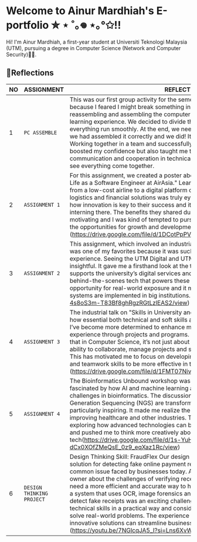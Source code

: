# Welcome to Ainur Mardhiah's E-portfolio ✮ ⋆ ˚｡𖦹 ⋆｡°✩!!
Hi! I'm Ainur Mardhiah, a first-year student at Universiti Teknologi Malaysia (UTM), pursuing a degree in Computer Science (Network and Computer Security)👩‍💻.

## 📖Reflections

|         NO       | ASSIGNMENT                         |REFLECTION                         |
|----------------|-------------------------------|-----------------------------|
|1|`PC ASSEMBLE`            |This was our first group activity for the semester and I was a bit nervous at first because I feared I might break something inside the CPU. However, the task of reassembling and assembling the computer components turned out to be a great learning experience. We decided to divide the tasks evenly, which helped everything run smoothly. At the end, we needed to turn the CPU on to make sure we had assembled it correctly and we did! It was such a rewarding moment. Working together in a team and successfully completing the assembly not only boosted my confidence but also taught me the importance of clear communication and cooperation in technical tasks. It was interesting and fun to see everything come together.    |
|2|`ASSIGNMENT 1`            |For this assignment, we created a poster about the industrial talk on "A Day in My Life as a Software Engineer at AirAsia." Learning how AirAsia has transformed from a low-cost airline to a digital platform offering services like e-commerce, logistics and financial solutions was truly eye-opening. The talk made me realize how innovation is key to their success and it got me excited about the idea of interning there. The benefits they shared during the talk were incredibly motivating and I was kind of tempted to pursue an internship with them to explore the opportunities for growth and development in the tech field.(https://drive.google.com/file/d/1DCotPpPV1RhHZTYrY81guPuFa2WGE3Nv/edit)            |
|3|`ASSIGNMENT 2`|This assignment, which involved an industrial visit to the UTM Digital Building, was one of my favorites because it was such an interactive and hands-on experience. Seeing the UTM Digital and UTMwifi systems in action was super insightful. It gave me a firsthand look at the technology infrastructure that supports the university’s digital services and it really sparked my interest in the behind-the-scenes tech that powers these systems. The visit was a great opportunity for real-world exposure and it made me appreciate how digital systems are implemented in big institutions.(https://drive.google.com/file/d/16e-4s8oS3m-T83Bf8ghRgzRGtLzlEAS2/view)|
|4|`ASSIGNMENT 3`            |The industrial talk on "Skills in University and Industry" was a great reminder of how essential both technical and soft skills are in the tech industry. From the talk, I’ve become more determined to enhance my soft skills and gain more practical experience through projects and programs. The discussion also made me realize that in Computer Science, it’s not just about technical knowledge but also the ability to collaborate, manage projects and stay engaged in continuous learning. This has motivated me to focus on developing my programming, problem-solving and teamwork skills to be more effective in the tech field.(https://drive.google.com/file/d/1FMT07NivcCbTrPqfNlBShksVBV3iKad5/view)            |
|5 |`ASSIGNMENT 4`            |The Bioinformatics Unbound workshop was an insightful experience. I was fascinated by how AI and machine learning are being used to address complex challenges in bioinformatics. The discussion on how technologies like Next-Generation Sequencing (NGS) are transforming fields such as medicine was particularly inspiring. It made me realize the potential of these innovations in improving healthcare and other industries. The workshop sparked my interest in exploring how advanced technologies can be used to solve real-world problems and pushed me to think more creatively about the impact of emerging tech(https://drive.google.com/file/d/1s-YuH-dCx0XOfZMeQsE_0z9_eqXaz1Rc/view)            |
|6|`DESIGN THINKING PROJECT`|Design Thinking Skill: FraudFlex	Our design thinking project focused on creating a solution for detecting fake online payment receipts, which directly addressed a common issue faced by businesses today. After speaking with a mini market owner about the challenges of verifying receipts, it became clear that businesses need a more efficient and accurate way to handle fraudulent payments. Designing a system that uses OCR, image forensics and machine learning to automatically detect fake receipts was an exciting challenge. This project allowed me to apply technical skills in a practical way and consider how technology can be used to solve real-world problems. The experience deepened my understanding of how innovative solutions can streamline business operations and improve security. (https://youtu.be/7NGlcqJA5_I?si=Lns6XvWz00rQOCM9) |
